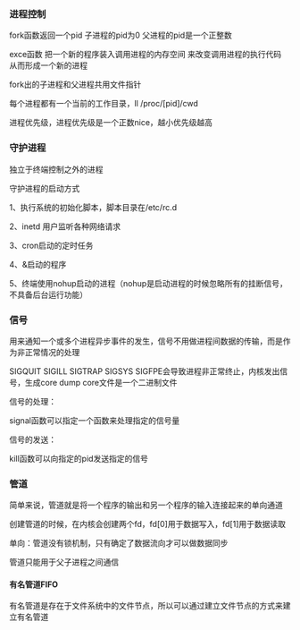 ### 进程控制

fork函数返回一个pid 子进程的pid为0 父进程的pid是一个正整数

exce函数 把一个新的程序装入调用进程的内存空间 来改变调用进程的执行代码 从而形成一个新的进程

fork出的子进程和父进程共用文件指针

每个进程都有一个当前的工作目录，ll /proc/[pid]/cwd

进程优先级，进程优先级是一个正数nice，越小优先级越高



### 守护进程

独立于终端控制之外的进程

守护进程的启动方式

1、执行系统的初始化脚本，脚本目录在/etc/rc.d

2、inetd 用户监听各种网络请求

3、cron启动的定时任务

4、&启动的程序

5、终端使用nohup启动的进程（nohup是启动进程的时候忽略所有的挂断信号，不具备后台运行功能）



### 信号

用来通知一个或多个进程异步事件的发生，信号不用做进程间数据的传输，而是作为非正常情况的处理

SIGQUIT SIGILL SIGTRAP SIGSYS SIGFPE会导致进程非正常终止，内核发出信号，生成core dump
core文件是一个二进制文件

信号的处理：

signal函数可以指定一个函数来处理指定的信号量

信号的发送：

kill函数可以向指定的pid发送指定的信号



### 管道

简单来说，管道就是将一个程序的输出和另一个程序的输入连接起来的单向通道

创建管道的时候，在内核会创建两个fd，fd[0]用于数据写入，fd[1]用于数据读取

单向：管道没有锁机制，只有确定了数据流向才可以做数据同步

管道只能用于父子进程之间通信

#### 有名管道FIFO

有名管道是存在于文件系统中的文件节点，所以可以通过建立文件节点的方式来建立有名管道